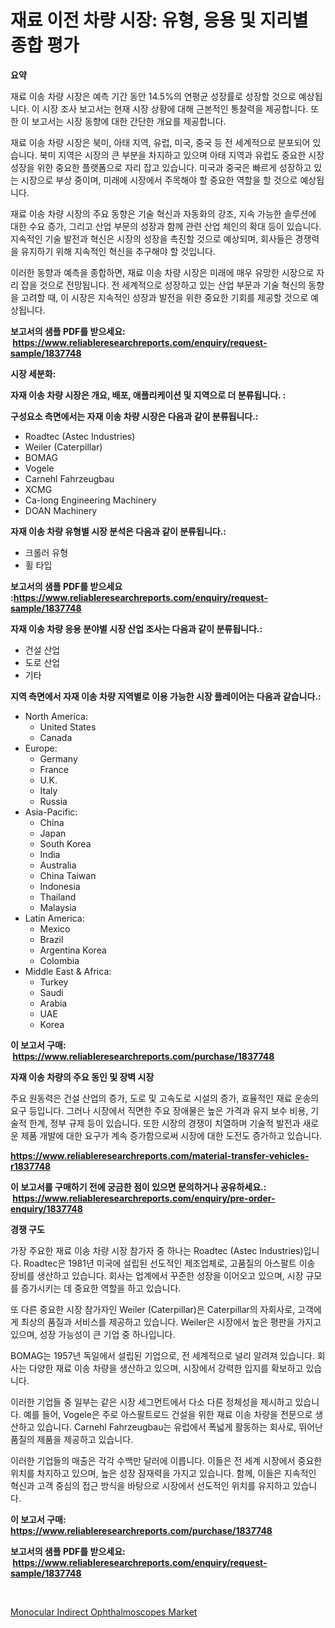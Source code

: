 <p><h1>재료 이전 차량 시장: 유형, 응용 및 지리별 종합 평가</h1></p><p><strong>요약</strong></p>
<p><p>재료 이송 차량 시장은 예측 기간 동안 14.5%의 연평균 성장률로 성장할 것으로 예상됩니다. 이 시장 조사 보고서는 현재 시장 상황에 대해 근본적인 통찰력을 제공합니다. 또한 이 보고서는 시장 동향에 대한 간단한 개요를 제공합니다.</p><p>재료 이송 차량 시장은 북미, 아태 지역, 유럽, 미국, 중국 등 전 세계적으로 분포되어 있습니다. 북미 지역은 시장의 큰 부분을 차지하고 있으며 아태 지역과 유럽도 중요한 시장 성장을 위한 중요한 플랫폼으로 자리 잡고 있습니다. 미국과 중국은 빠르게 성장하고 있는 시장으로 부상 중이며, 미래에 시장에서 주목해야 할 중요한 역할을 할 것으로 예상됩니다.</p><p>재료 이송 차량 시장의 주요 동향은 기술 혁신과 자동화의 강조, 지속 가능한 솔루션에 대한 수요 증가, 그리고 산업 부문의 성장과 함께 관련 산업 체인의 확대 등이 있습니다. 지속적인 기술 발전과 혁신은 시장의 성장을 촉진할 것으로 예상되며, 회사들은 경쟁력을 유지하기 위해 지속적인 혁신을 추구해야 할 것입니다.</p><p>이러한 동향과 예측을 종합하면, 재료 이송 차량 시장은 미래에 매우 유망한 시장으로 자리 잡을 것으로 전망됩니다. 전 세계적으로 성장하고 있는 산업 부문과 기술 혁신의 동향을 고려할 때, 이 시장은 지속적인 성장과 발전을 위한 중요한 기회를 제공할 것으로 예상됩니다.</p></p>
<p><strong>보고서의 샘플 PDF를 받으세요: &nbsp;<a href="https://www.reliableresearchreports.com/enquiry/request-sample/1837748">https://www.reliableresearchreports.com/enquiry/request-sample/1837748</a></strong></p>
<p><strong>시장 세분화:</strong></p>
<p><strong> 자재 이송 차량 시장은 개요, 배포, 애플리케이션 및 지역으로 더 분류됩니다. :</strong></p>
<p><strong>구성요소 측면에서는 자재 이송 차량 시장은 다음과 같이 분류됩니다.:</strong></p>
<p><ul><li>Roadtec (Astec Industries)</li><li>Weiler (Caterpillar)</li><li>BOMAG</li><li>Vogele</li><li>Carnehl Fahrzeugbau</li><li>XCMG</li><li>Ca-long Engineering Machinery</li><li>DOAN Machinery</li></ul></p>
<p><strong> 자재 이송 차량 유형별 시장 분석은 다음과 같이 분류됩니다.:</strong></p>
<p><ul><li>크롤러 유형</li><li>휠 타입</li></ul></p>
<p><strong>보고서의 샘플 PDF를 받으세요 :<a href="https://www.reliableresearchreports.com/enquiry/request-sample/1837748">https://www.reliableresearchreports.com/enquiry/request-sample/1837748</a></strong></p>
<p><strong> 자재 이송 차량 응용 분야별 시장 산업 조사는 다음과 같이 분류됩니다.:</strong></p>
<p><ul><li>건설 산업</li><li>도로 산업</li><li>기타</li></ul></p>
<p><strong>지역 측면에서 자재 이송 차량 지역별로 이용 가능한 시장 플레이어는 다음과 같습니다.:</strong></p>
<p><ul>
    <li>
        North America:
        <ul>
            <li>United States</li>
            <li>Canada</li>
        </ul>
    </li>
    <li>
        Europe:
        <ul>
            <li>Germany</li>
            <li>France</li>
            <li>U.K.</li>
            <li>Italy</li>
            <li>Russia</li>
        </ul>
    </li>
    <li>
        Asia-Pacific:
        <ul>
            <li>China</li>
            <li>Japan</li>
            <li>South Korea</li>
            <li>India</li>
            <li>Australia</li>
            <li>China Taiwan</li>
            <li>Indonesia</li>
            <li>Thailand</li>
            <li>Malaysia</li>
        </ul>
    </li>
    <li>
        Latin America:
        <ul>
            <li>Mexico</li>
            <li>Brazil</li>
            <li>Argentina Korea</li>
            <li>Colombia</li>
        </ul>
    </li>
    <li>
        Middle East & Africa:
        <ul>
            <li>Turkey</li>
            <li>Saudi</li>
            <li>Arabia</li>
            <li>UAE</li>
            <li>Korea</li>
        </ul>
    </li>
    </ul></p>
<p><strong>이 보고서 구매: &nbsp;<a href="https://www.reliableresearchreports.com/purchase/1837748">https://www.reliableresearchreports.com/purchase/1837748</a></strong></p>
<p><strong>자재 이송 차량의 주요 동인 및 장벽 시장</strong></p>
<p><p>주요 원동력은 건설 산업의 증가, 도로 및 고속도로 시설의 증가, 효율적인 재료 운송의 요구 등입니다. 그러나 시장에서 직면한 주요 장애물은 높은 가격과 유지 보수 비용, 기술적 한계, 정부 규제 등이 있습니다. 또한 시장의 경쟁이 치열하며 기술적 발전과 새로운 제품 개발에 대한 요구가 계속 증가함으로써 시장에 대한 도전도 증가하고 있습니다.</p></p>
<p><strong><a href="https://www.reliableresearchreports.com/material-transfer-vehicles-r1837748">https://www.reliableresearchreports.com/material-transfer-vehicles-r1837748</a></strong></p>
<p><strong>이 보고서를 구매하기 전에 궁금한 점이 있으면 문의하거나 공유하세요.: &nbsp;<a href="https://www.reliableresearchreports.com/enquiry/pre-order-enquiry/1837748">https://www.reliableresearchreports.com/enquiry/pre-order-enquiry/1837748</a></strong></p>
<p><strong>경쟁 구도</strong></p>
<p><p>가장 주요한 재료 이송 차량 시장 참가자 중 하나는 Roadtec (Astec Industries)입니다. Roadtec은 1981년 미국에 설립된 선도적인 제조업체로, 고품질의 아스팔트 이송 장비를 생산하고 있습니다. 회사는 업계에서 꾸준한 성장을 이어오고 있으며, 시장 규모를 증가시키는 데 중요한 역할을 하고 있습니다.</p><p>또 다른 중요한 시장 참가자인 Weiler (Caterpillar)은 Caterpillar의 자회사로, 고객에게 최상의 품질과 서비스를 제공하고 있습니다. Weiler은 시장에서 높은 평판을 가지고 있으며, 성장 가능성이 큰 기업 중 하나입니다.</p><p>BOMAG는 1957년 독일에서 설립된 기업으로, 전 세계적으로 널리 알려져 있습니다. 회사는 다양한 재료 이송 차량을 생산하고 있으며, 시장에서 강력한 입지를 확보하고 있습니다.</p><p>이러한 기업들 중 일부는 같은 시장 세그먼트에서 다소 다른 정체성을 제시하고 있습니다. 예를 들어, Vogele은 주로 아스팔트로드 건설을 위한 재료 이송 차량을 전문으로 생산하고 있습니다. Carnehl Fahrzeugbau는 유럽에서 폭넓게 활동하는 회사로, 뛰어난 품질의 제품을 제공하고 있습니다.</p><p>이러한 기업들의 매출은 각각 수백만 달러에 이릅니다. 이들은 전 세계 시장에서 중요한 위치를 차지하고 있으며, 높은 성장 잠재력을 가지고 있습니다. 함께, 이들은 지속적인 혁신과 고객 중심의 접근 방식을 바탕으로 시장에서 선도적인 위치를 유지하고 있습니다.</p></p>
<p><strong>이 보고서 구매: &nbsp; <a href="https://www.reliableresearchreports.com/purchase/1837748">https://www.reliableresearchreports.com/purchase/1837748</a></strong></p>
<p><strong>보고서의 샘플 PDF를 받으세요: &nbsp;<a href="https://www.reliableresearchreports.com/enquiry/request-sample/1837748">https://www.reliableresearchreports.com/enquiry/request-sample/1837748</a></strong><strong></strong></p>
<p>&nbsp;</p>
<p><p><a href="https://github.com/okotobwrhuteie/Market-Research-Report-List-2/blob/main/monocular-indirect-ophthalmoscopes-market.md">Monocular Indirect Ophthalmoscopes Market</a></p></p>